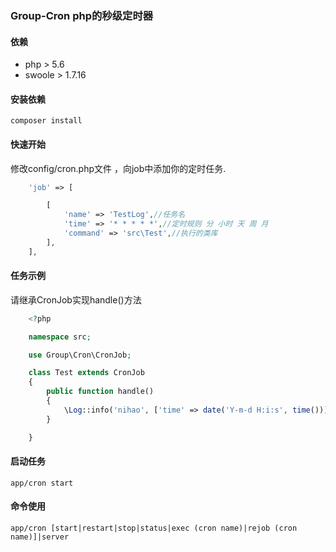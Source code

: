 ### Group-Cron php的秒级定时器

#### 依赖
- php > 5.6
- swoole > 1.7.16 

#### 安装依赖

    composer install

#### 快速开始
修改config/cron.php文件 ，向job中添加你的定时任务.

```php 
    'job' => [

        [
            'name' => 'TestLog',//任务名
            'time' => '* * * * *',//定时规则 分 小时 天 周 月
            'command' => 'src\Test',//执行的类库
        ],
    ],
```

#### 任务示例
请继承CronJob实现handle()方法
```php
    <?php

    namespace src;

    use Group\Cron\CronJob;

    class Test extends CronJob
    {
        public function handle()
        {
            \Log::info('nihao', ['time' => date('Y-m-d H:i:s', time())], 'cron.job');
        }

    } 
```

#### 启动任务

    app/cron start

#### 命令使用

    app/cron [start|restart|stop|status|exec (cron name)|rejob (cron name)]|server 